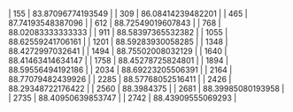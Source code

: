 | 155 | 83.87096774193549 |
| 309 | 86.08414239482201 |
| 465 | 87.74193548387096 |
| 612 | 88.72549019607843 |
| 768 | 88.02083333333333 |
| 911 | 88.58397365532382 |
| 1055 | 88.62559241706161 |
| 1201 | 88.59283930058285 |
| 1348 | 88.4272997032641 |
| 1494 | 88.75502008032129 |
| 1640 | 88.41463414634147 |
| 1758 | 88.45278725824801 |
| 1894 | 88.59556494192186 |
| 2034 | 88.69223205506391 |
| 2164 | 88.77079482439926 |
| 2285 | 88.57768052516411 |
| 2426 | 88.29348722176422 |
| 2560 | 88.3984375 |
| 2681 | 88.39985080193958 |
| 2735 | 88.40950639853747 |
| 2742 | 88.43909555069293 |

